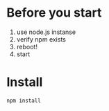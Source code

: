 # Before you start

1. use node.js instanse
2. verify npm exists
3. reboot!
4. start

# Install

```
npm install
```
